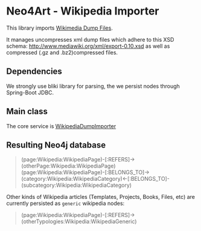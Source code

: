 # Neo4Art - Wikipedia Importer

This library imports [Wikimedia Dump Files](https://dumps.wikimedia.org).

It manages uncompresses xml dump files which adhere to this XSD schema: http://www.mediawiki.org/xml/export-0.10.xsd as well as compressed (.gz and .bz2)compressed files.

## Dependencies

We strongly use bliki library for parsing, the we persist nodes through Spring-Boot JDBC.

## Main class

The core service is [WikipediaDumpImporter](https://github.com/neo4art/neo4art/blob/master/neo4art-wikipedia-importer/src/main/java/org/neo4art/importer/wikipedia/core/WikipediaDumpImporter.java)
 
## Resulting Neo4j database

>(page:Wikipedia:WikipediaPage)-[:REFERS]->(otherPage:Wikipedia:WikipediaPage)
(page:Wikipedia:WikipediaPage)-[:BELONGS_TO]->(category:Wikipedia:WikipediaCategory)<-[:BELONGS_TO]-(subcategory:Wikipedia:WikipediaCategory)

Other kinds of Wikipedia articles (Templates, Projects, Books, Files, etc) are currently persisted as `generic` wikipedia nodes:

>(page:Wikipedia:WikipediaPage)-[:REFERS]->(otherTypologies:Wikipedia:WikipediaGeneric)




 
